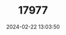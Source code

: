 ---
title: "17977"
category: "Pontinus nigropunctatus"
draft: false
date: 2024-02-22 13:03:50
languages:
  English: ["St Helena Deep Water Scorpionfish", "Deepwater Jack"]
---